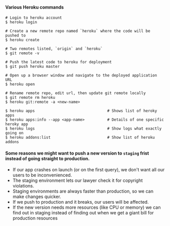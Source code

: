 #### Various Heroku commands
```
# Login to heroku account
$ heroku login

# Create a new remote repo named `heroku` where the code will be pushed to 
$ heroku create

# Two remotes listed, `origin` and `heroku`
$ git remote -v 

# Push the latest code to heroku for deployment
$ git push heroku master

# Open up a browser window and navigate to the deployed application URL
$ heroku open

# Rename remote repo, edit url, then update git remote locally
$ git remote rm heroku
$ heroku git:remote -a <new-name>

$ heroku apps                                # Shows list of heroky apps
$ heroku apps:info --app <app-name>          # Details of one specific heroky app
$ heroku logs                                # Show logs what exactly going on
$ heroku addons:list                         # Show list of heroku addons

 ```

#### Some reasons we might want to push a new version to `staging` frist instead of going straight to production.
- If our app crashes on launch (or on the first query), we don't want all our users to be inconvenienced.
- The staging environment lets our lawyer check it for copyright violations.
- Staging environments are always faster than production, so we can make changes quicker.
- If we push to production and it breaks, our users will be affected.
- If the new version needs more resources (like CPU or memory) we can find out in staging instead of finding out when we 
  get a giant bill for production resources 
  